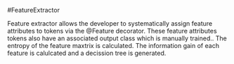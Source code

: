 #FeatureExtractor

Feature extractor allows the developer to systematically assign feature attributes to tokens via the @Feature decorator.  These feature attributes tokens also have an associated output class which is manually trained..  The entropy of the feature maxtrix is calculated.  The information gain of each feature is calulcated and a decission tree is generated.

